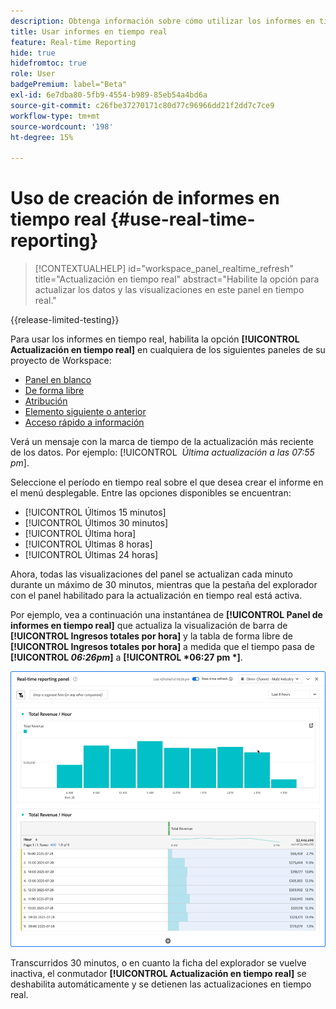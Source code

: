 ```yaml
---
description: Obtenga información sobre cómo utilizar los informes en tiempo real en Analysis Workspace.
title: Usar informes en tiempo real
feature: Real-time Reporting
hide: true
hidefromtoc: true
role: User
badgePremium: label="Beta"
exl-id: 6e7dba80-5fb9-4554-b989-85eb54a4bd6a
source-git-commit: c26fbe37270171c80d77c96966dd21f2dd7c7ce9
workflow-type: tm+mt
source-wordcount: '198'
ht-degree: 15%

---
```


# Uso de creación de informes en tiempo real {#use-real-time-reporting}

>[!CONTEXTUALHELP]
>id="workspace_panel_realtime_refresh"
>title="Actualización en tiempo real"
>abstract="Habilite la opción para actualizar los datos y las visualizaciones en este panel en tiempo real."

{{release-limited-testing}}

Para usar los informes en tiempo real, habilita la opción **[!UICONTROL Actualización en tiempo real]** en cualquiera de los siguientes paneles de su proyecto de Workspace:

* [Panel en blanco](/help/analysis-workspace/c-panels/blank-panel.md)
* [De forma libre](/help/analysis-workspace/c-panels/freeform-panel.md)
* [Atribución](/help/analysis-workspace/c-panels/attribution.md)
* [Elemento siguiente o anterior](/help/analysis-workspace/c-panels/next-previous.md)
* [Acceso rápido a información](/help/analysis-workspace/c-panels/quickinsight.md)

Verá un mensaje con la marca de tiempo de la actualización más reciente de los datos. Por ejemplo: [!UICONTROL &#x200B; *Última actualización a las 07:55 pm*].

Seleccione el período en tiempo real sobre el que desea crear el informe en el menú desplegable. Entre las opciones disponibles se encuentran:

* [!UICONTROL Últimos 15 minutos]
* [!UICONTROL Últimos 30 minutos]
* [!UICONTROL Última hora]
* [!UICONTROL Últimas 8 horas]
* [!UICONTROL Últimas 24 horas]

Ahora, todas las visualizaciones del panel se actualizan cada minuto durante un máximo de 30 minutos, mientras que la pestaña del explorador con el panel habilitado para la actualización en tiempo real está activa.

Por ejemplo, vea a continuación una instantánea de **[!UICONTROL Panel de informes en tiempo real]** que actualiza la visualización de barra de **[!UICONTROL Ingresos totales por hora]** y la tabla de forma libre de **[!UICONTROL Ingresos totales por hora]** a medida que el tiempo pasa de **[!UICONTROL *06:26pm*]** a **[!UICONTROL *06:27 pm *]**.

![Actualización en tiempo real](assets/real-time-refresh.gif)

Transcurridos 30 minutos, o en cuanto la ficha del explorador se vuelve inactiva, el conmutador **[!UICONTROL Actualización en tiempo real]** se deshabilita automáticamente y se detienen las actualizaciones en tiempo real.
